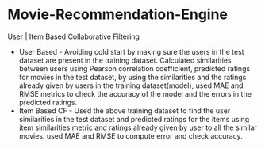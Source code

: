 # Movie-Recommendation-Engine
User | Item Based Collaborative Filtering
* User Based - Avoiding cold start by making sure the users in the test dataset are present in the training dataset. Calculated
similarities between users using Pearson correlation coefficient, predicted ratings for movies in the test dataset, by using
the similarities and the ratings already given by users in the training dataset(model), used MAE and RMSE metrics to
check the accuracy of the model and the errors in the predicted ratings.
* Item Based CF - Used the above training dataset to find the user similarities in the test dataset and predicted ratings for
the items using item similarities metric and ratings already given by user to all the similar movies. used MAE and RMSE
to compute error and check accuracy.
